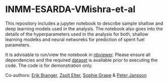 # INMM-ESARDA-VMishra-et-al

This repository includes a jupyter notebook to describe sample shallow and deep learning models used in the analysis. The notebook also goes into the details of the hyperparameters used in the analysis for both, shallow learning modelks and neural networeks for prediction of spent fuel parameters.

It is advisable to run/view the notebook in [nbviewer](https://nbviewer.jupyter.org). Please ensure all dependencies and the required [dataset](https://dx.doi.org/10.1016%2Fj.dib.2020.106429) is available prior to executing the code. The code is for demonstration only.

Co-authors: [Erik Branger](https://github.com/ebranger), [Zsolt Elter](https://github.com/ezsolti), [Sophie Grape](https://github.com/sophiegrape) & [Peter Jansson](https://github.com/peter-jansson)
